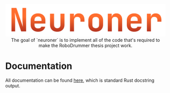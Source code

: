 <p align="center">
    <img src="./docs/neuroner.svg" />
    <br>
    The goal of `neuroner` is to implement all of the code that's required to make the RoboDrummer thesis project work.
</p>

# Documentation
All documentation can be found [here], which is standard Rust docstring output.

[here]: https://github.ugent.be/pages/RoboDrummer/neuroner/neuroner/

